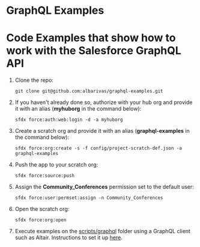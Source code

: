 # GraphQL Examples

# Code Examples that show how to work with the Salesforce GraphQL API

1. Clone the repo:

   ```
   git clone git@github.com:albarivas/graphql-examples.git
   ```

1. If you haven't already done so, authorize with your hub org and provide it with an alias (**myhuborg** in the command below):

   ```
   sfdx force:auth:web:login -d -a myhuborg
   ```

1. Create a scratch org and provide it with an alias (**graphql-examples** in the command below):

   ```
   sfdx force:org:create -s -f config/project-scratch-def.json -a graphql-examples
   ```

1. Push the app to your scratch org:

   ```
   sfdx force:source:push
   ```

1. Assign the **Community_Conferences** permission set to the default user:

   ```
   sfdx force:user:permset:assign -n Community_Conferences
   ```

1. Open the scratch org:

   ```
   sfdx force:org:open
   ```

1. Execute examples on the [scripts/graphql]('/scripts/graphql') folder using a GraphQL client such as Altair. Instructions to set it up [here](https://developer.salesforce.com/docs/platform/graphql/guide/get-started-graphql.html).


